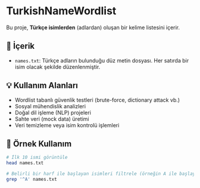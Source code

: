 # TurkishNameWordlist

Bu proje, **Türkçe isimlerden** (adlardan) oluşan bir kelime listesini içerir.

## 📄 İçerik

- `names.txt`: Türkçe adların bulunduğu düz metin dosyası. Her satırda bir isim olacak şekilde düzenlenmiştir.

## 💡 Kullanım Alanları

- Wordlist tabanlı güvenlik testleri (brute-force, dictionary attack vb.)
- Sosyal mühendislik analizleri
- Doğal dil işleme (NLP) projeleri
- Sahte veri (mock data) üretimi
- Veri temizleme veya isim kontrolü işlemleri

## 🧪 Örnek Kullanım

```bash
# İlk 10 ismi görüntüle
head names.txt

# Belirli bir harf ile başlayan isimleri filtrele (örneğin A ile başlayanlar)
grep '^A' names.txt
